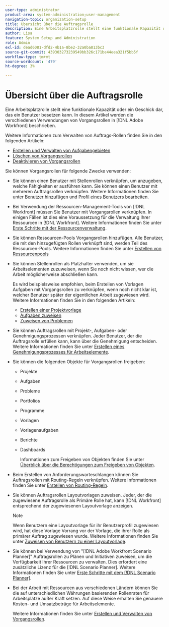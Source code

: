 ```yaml
---
user-type: administrator
product-area: system-administration;user-management
navigation-topic: organization-setup
title: Übersicht über die Auftragsrolle
description: Eine Arbeitsplatzrolle stellt eine funktionale Kapazität oder ein Geschick dar, das ein Benutzer besetzen kann. In diesem Artikel werden die verschiedenen Verwendungen von Auftragsrollen in Adobe Workfront beschrieben.
author: Lisa
feature: System Setup and Administration
role: Admin
exl-id: dead6081-dfd2-4b1a-8be2-32a0ba813bc3
source-git-commit: 439303273239549bb326c171be44eea321f5bb5f
workflow-type: tm+mt
source-wordcount: '479'
ht-degree: 3%

---
```


# Übersicht über die Auftragsrolle

Eine Arbeitsplatzrolle stellt eine funktionale Kapazität oder ein Geschick dar, das ein Benutzer besetzen kann. In diesem Artikel werden die verschiedenen Verwendungen von Vorgangsrollen in [!DNL Adobe Workfront] beschrieben.

Weitere Informationen zum Verwalten von Auftrags-Rollen finden Sie in den folgenden Artikeln:

* [Erstellen und Verwalten von Aufgabengebieten](../../../administration-and-setup/set-up-workfront/organizational-setup/create-manage-job-roles.md)
* [Löschen von Vorgangsrollen](../../../administration-and-setup/set-up-workfront/organizational-setup/delete-job-roles.md)
* [Deaktivieren von Vorgangsrollen](../../../administration-and-setup/set-up-workfront/organizational-setup/deactivate-job-roles.md)

Sie können Vorgangsrollen für folgende Zwecke verwenden:

* Sie können einen Benutzer mit Stellenrollen verknüpfen, um anzugeben, welche Fähigkeiten er ausführen kann. Sie können einen Benutzer mit mehreren Auftragsrollen verknüpfen. Weitere Informationen finden Sie unter [Benutzer hinzufügen](../../../administration-and-setup/add-users/create-and-manage-users/add-users.md) und [Profil eines Benutzers bearbeiten](../../../administration-and-setup/add-users/create-and-manage-users/edit-a-users-profile.md).
* Bei Verwendung der Ressourcen-Management-Tools von [!DNL Workfront] müssen Sie Benutzer mit Vorgangsrollen verknüpfen. In einigen Fällen ist dies eine Voraussetzung für die Verwaltung Ihrer Ressourcen in [!DNL Workfront]. Weitere Informationen finden Sie unter [Erste Schritte mit der Ressourcenverwaltung](../../../resource-mgmt/resource-mgmt-overview/get-started-resource-management.md).
* Sie können Ressourcen-Pools Vorgangsrollen hinzufügen. Alle Benutzer, die mit den hinzugefügten Rollen verknüpft sind, werden Teil des Ressourcen-Pools. Weitere Informationen finden Sie unter [Erstellen von Ressourcenpools](../../../resource-mgmt/resource-planning/resource-pools/create-resource-pools.md)
* Sie können Stellenrollen als Platzhalter verwenden, um sie Arbeitselementen zuzuweisen, wenn Sie noch nicht wissen, wer die Arbeit möglicherweise abschließen kann.

  Es wird beispielsweise empfohlen, beim Erstellen von Vorlagen Aufgaben mit Vorgangsrollen zu verknüpfen, wenn noch nicht klar ist, welcher Benutzer später der eigentlichen Arbeit zugewiesen wird. Weitere Informationen finden Sie in den folgenden Artikeln:

   * [Erstellen einer Projektvorlage](../../../manage-work/projects/create-and-manage-templates/create-template.md)
   * [Aufgaben zuweisen](../../../manage-work/tasks/assign-tasks/assign-tasks.md)
   * [Zuweisen von Problemen](../../../manage-work/issues/manage-issues/assign-issues.md)

* Sie können Auftragsrollen mit Projekt-, Aufgaben- oder Genehmigungsprozessen verknüpfen. Jeder Benutzer, der die Auftragsrolle erfüllen kann, kann über die Genehmigung entscheiden. Weitere Informationen finden Sie unter [Erstellen eines Genehmigungsprozesses für Arbeitselemente](../../../administration-and-setup/customize-workfront/configure-approval-milestone-processes/create-approval-processes.md).
* Sie können die folgenden Objekte für Vorgangsrollen freigeben:

   * Projekte
   * Aufgaben
   * Probleme
   * Portfolios
   * Programme
   * Vorlagen
   * Vorlagenaufgaben
   * Berichte
   * Dashboards

     Informationen zum Freigeben von Objekten finden Sie unter [Überblick über die Berechtigungen zum Freigeben von Objekten](../../../workfront-basics/grant-and-request-access-to-objects/sharing-permissions-on-objects-overview.md).

* Beim Erstellen von Anforderungswarteschlangen können Sie Auftragsrollen mit Routing-Regeln verknüpfen. Weitere Informationen finden Sie unter [Erstellen von Routing-Regeln](../../../manage-work/requests/create-and-manage-request-queues/create-routing-rules.md).
* Sie können Auftragsrollen Layoutvorlagen zuweisen. Jeder, der die zugewiesene Auftragsrolle als Primäre Rolle hat, kann [!DNL Workfront] entsprechend der zugewiesenen Layoutvorlage anzeigen.

  >[!NOTE]
  >
  >Wenn Benutzern eine Layoutvorlage für ihr Benutzerprofil zugewiesen wird, hat diese Vorlage Vorrang vor der Vorlage, die ihrer Rolle als primärer Auftrag zugewiesen wurde. Weitere Informationen finden Sie unter [Zuweisen von Benutzern zu einer Layoutvorlage](../../../administration-and-setup/customize-workfront/use-layout-templates/assign-users-to-layout-template.md).

* Sie können bei Verwendung von &quot;[!DNL Adobe Workfront Scenario Planner]&quot; Auftragsrollen zu Plänen und Initiativen zuweisen, um die Verfügbarkeit Ihrer Ressourcen zu verwalten. Dies erfordert eine zusätzliche Lizenz für die [!DNL Scenario Planner]. Weitere Informationen finden Sie unter [Erste Schritte mit dem  [!DNL Scenario Planner]](../../../scenario-planner/get-started-with-scenario-planning.md).
* Bei der Arbeit mit Ressourcen aus verschiedenen Ländern können Sie die auf unterschiedlichen Währungen basierenden Rollenraten für Arbeitsplätze außer Kraft setzen. Auf diese Weise erhalten Sie genauere Kosten- und Umsatzbeträge für Arbeitselemente.

  Weitere Informationen finden Sie unter [Erstellen und Verwalten von Vorgangsrollen](../../../administration-and-setup/set-up-workfront/organizational-setup/create-manage-job-roles.md).
